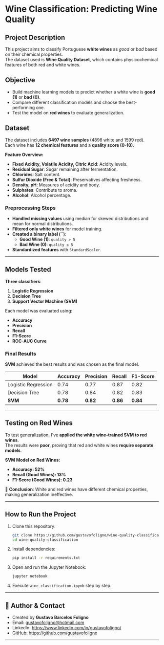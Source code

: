 # Wine Classification: Predicting Wine Quality

## Project Description

This project aims to classify Portuguese **white wines** as *good* or *bad* based on their chemical properties.\
The dataset used is **Wine Quality Dataset**, which contains physicochemical features of both red and white wines.

## Objective

- Build machine learning models to predict whether a white wine is **good (1)** or **bad (0)**.
- Compare different classification models and choose the best-performing one.
- Test the model on **red wines** to evaluate generalization.

## Dataset

The dataset includes **6497 wine samples** (4898 white and 1599 red).\
Each wine has **12 chemical features** and a **quality score (0-10)**.

**Feature Overview:**

- **Fixed Acidity, Volatile Acidity, Citric Acid**: Acidity levels.
- **Residual Sugar**: Sugar remaining after fermentation.
- **Chlorides**: Salt content.
- **Sulfur Dioxide (Free & Total)**: Preservatives affecting freshness.
- **Density, pH**: Measures of acidity and body.
- **Sulphates**: Contribute to aroma.
- **Alcohol**: Alcohol percentage.

### **Preprocessing Steps**

- **Handled missing values** using median for skewed distributions and mean for normal distributions.
- **Filtered only white wines** for model training.
- **Created a binary label (**\`\`**)**:
  - **Good Wine (1)**: `quality > 5`
  - **Bad Wine (0)**: `quality ≤ 5`
- **Standardized features** with `StandardScaler`.

---

## Models Tested

**Three classifiers**:

1. **Logistic Regression**
2. **Decision Tree**
3. **Support Vector Machine (SVM)**

Each model was evaluated using:

- **Accuracy**
- **Precision**
- **Recall**
- **F1-Score**
- **ROC-AUC Curve**

### **Final Results**

**SVM** achieved the best results and was chosen as the final model.

| Model               | Accuracy | Precision | Recall   | F1-Score |
| ------------------- | -------- | --------- | -------- | -------- |
| Logistic Regression | 0.74     | 0.77      | 0.87     | 0.82     |
| Decision Tree       | 0.78     | 0.84      | 0.82     | 0.83     |
| **SVM**             | **0.78** | **0.82**  | **0.86** | **0.84** |

---

## Testing on Red Wines

To test generalization, I've **applied the white wine-trained SVM to red wines**.\
The results were **poor**, proving that red and white wines **require separate models**.

**SVM Model on Red Wines:**

- **Accuracy: 52%**
- **Recall (Good Wines): 13%**
- **F1-Score (Good Wines): 0.23**

🔹 **Conclusion**: White and red wines have different chemical properties, making generalization ineffective.

---

## How to Run the Project

1. Clone this repository:
   ```bash
   git clone https://github.com/gustavofoligno/wine-quality-classification.git
   cd wine-quality-classification
   ```
2. Install dependencies:
   ```bash
   pip install -r requirements.txt
   ```
3. Open and run the Jupyter Notebook:
   ```bash
   jupyter notebook
   ```
4. Execute `wine_classification.ipynb` step by step.

---

## 📝 Author & Contact

- Created by **Gustavo Barcelos Foligno**
- Email: gustavofoligno@hotmail.com
- LinkedIn: https://www.linkedin.com/in/gustavofoligno/
- GitHub: https://github.com/gustavofoligno

---

